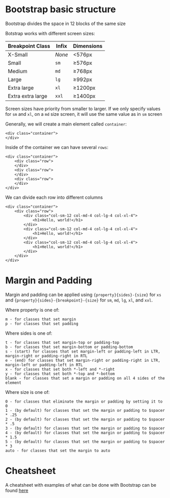 # Bootstrap basic structure
Bootstrap divides the space in 12 blocks of the same size

Botstrap works with different screen sizes:

| Breakpoint Class | Infix | Dimensions |
|------------------|-------|------------|
| X-Small          | *None* | <576px     |
| Small            | `sm`   | ≥576px     |
| Medium           | `md`   | ≥768px     |
| Large            | `lg`   | ≥992px     |
| Extra large      | `xl`   | ≥1200px    |
| Extra extra large| `xxl`  | ≥1400px    |

Screen sizes have priority from smaller to larger. If we only specify values for `sm` and `xl`, on a `md` size screen, it will use the same value as in `sm` screen


Generally, we will create a main element called `container`:

```
<div class="container">
</div>
```

Inside of the container we can have several `rows`:

```
<div class="container">
    <div class="row">
    </div>
    <div class="row">
    </div>
    <div class="row">
    </div>
</div>
```

We can divide each row into different columns

```
<div class="container">
    <div class="row">
        <div class="col-sm-12 col-md-4 col-lg-4 col-xl-4">
            <h1>Hello, world!</h1>
        </div>
        <div class="col-sm-12 col-md-4 col-lg-4 col-xl-4">
            <h1>Hello, world!</h1>
        </div>
        <div class="col-sm-12 col-md-4 col-lg-4 col-xl-4">
            <h1>Hello, world!</h1>
        </div>
    </div>
</div>
```

# Margin and Padding
Margin and padding can be applied using  `{property}{sides}-{size}` for `xs` and `{property}{sides}-{breakpoint}-{size}` for `sm`, `md`, `lg`, `xl`, and `xxl`.

Where property is one of:

    m - for classes that set margin
    p - for classes that set padding

Where sides is one of:

    t - for classes that set margin-top or padding-top
    b - for classes that set margin-bottom or padding-bottom
    s - (start) for classes that set margin-left or padding-left in LTR, margin-right or padding-right in RTL
    e - (end) for classes that set margin-right or padding-right in LTR, margin-left or padding-left in RTL
    x - for classes that set both *-left and *-right
    y - for classes that set both *-top and *-bottom
    blank - for classes that set a margin or padding on all 4 sides of the element

Where size is one of:

    0 - for classes that eliminate the margin or padding by setting it to 0
    1 - (by default) for classes that set the margin or padding to $spacer * .25
    2 - (by default) for classes that set the margin or padding to $spacer * .5
    3 - (by default) for classes that set the margin or padding to $spacer
    4 - (by default) for classes that set the margin or padding to $spacer * 1.5
    5 - (by default) for classes that set the margin or padding to $spacer * 3
    auto - for classes that set the margin to auto


# Cheatsheet
A cheatsheet with examples of what can be done with Bootstrap can be found [here](https://getbootstrap.com/docs/5.0/examples/cheatsheet/)